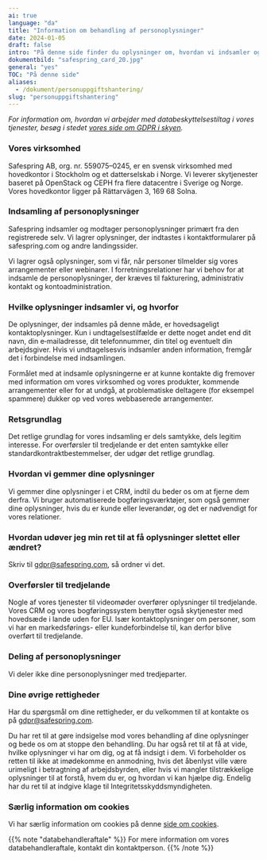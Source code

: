 ```yaml
---
ai: true
language: "da"
title: "Information om behandling af personoplysninger"
date: 2024-01-05
draft: false
intro: "På denne side finder du oplysninger om, hvordan vi indsamler og bruger personoplysninger på vores websted."
dokumentbild: "safespring_card_20.jpg"
general: "yes"
TOC: "På denne side"
aliases:
  - /dokument/personuppgiftshantering/
slug: "personuppgiftshantering"
---
```


_For information om, hvordan vi arbejder med databeskyttelsestiltag i vores tjenester, besøg i stedet [vores side om GDPR i skyen](/gdpr)._

### Vores virksomhed

Safespring AB, org. nr. 559075–0245, er en svensk virksomhed med hovedkontor i Stockholm og et datterselskab i Norge. Vi leverer skytjenester baseret på OpenStack og CEPH fra flere datacentre i Sverige og Norge. Vores hovedkontor ligger på Rättarvägen 3, 169 68 Solna.

### Indsamling af personoplysninger

Safespring indsamler og modtager personoplysninger primært fra den registrerede selv. Vi lagrer oplysninger, der indtastes i kontaktformularer på safespring.com og andre landingssider.

Vi lagrer også oplysninger, som vi får, når personer tilmelder sig vores arrangementer eller webinarer. I forretningsrelationer har vi behov for at indsamle de personoplysninger, der kræves til fakturering, administrativ kontakt og kontoadministration.

### Hvilke oplysninger indsamler vi, og hvorfor

De oplysninger, der indsamles på denne måde, er hovedsageligt kontaktoplysninger. Kun i undtagelsestilfælde er dette noget andet end dit navn, din e‑mailadresse, dit telefonnummer, din titel og eventuelt din arbejdsgiver. Hvis vi undtagelsesvis indsamler anden information, fremgår det i forbindelse med indsamlingen.

Formålet med at indsamle oplysningerne er at kunne kontakte dig fremover med information om vores virksomhed og vores produkter, kommende arrangementer eller for at undgå, at problematiske deltagere (for eksempel spammere) dukker op ved vores webbaserede arrangementer.

### Retsgrundlag

Det retlige grundlag for vores indsamling er dels samtykke, dels legitim interesse. For overførsler til tredjelande er det enten samtykke eller standardkontraktbestemmelser, der udgør det retlige grundlag.

### Hvordan vi gemmer dine oplysninger

Vi gemmer dine oplysninger i et CRM, indtil du beder os om at fjerne dem derfra. Vi bruger automatiserede bogføringsværktøjer, som også gemmer dine oplysninger, hvis du er kunde eller leverandør, og det er nødvendigt for vores relationer.

### Hvordan udøver jeg min ret til at få oplysninger slettet eller ændret?

Skriv til gdpr@safespring.com, så ordner vi det.

### Overførsler til tredjelande

Nogle af vores tjenester til videomøder overfører oplysninger til tredjelande. Vores CRM og vores bogføringssystem benytter også skytjenester med hovedsæde i lande uden for EU. Især kontaktoplysninger om personer, som vi har en markedsførings- eller kundeforbindelse til, kan derfor blive overført til tredjelande.

### Deling af personoplysninger

Vi deler ikke dine personoplysninger med tredjeparter.

### Dine øvrige rettigheder

Har du spørgsmål om dine rettigheder, er du velkommen til at kontakte os på gdpr@safespring.com.

Du har ret til at gøre indsigelse mod vores behandling af dine oplysninger og bede os om at stoppe den behandling. Du har også ret til at få at vide, hvilke oplysninger vi har om dig, og at få indsigt i dem. Vi forbeholder os retten til ikke at imødekomme en anmodning, hvis det åbenlyst ville være urimeligt i betragtning af arbejdsbyrden, eller hvis vi mangler tilstrækkelige oplysninger til at forstå, hvem du er, og hvordan vi kan hjælpe dig. Endelig har du ret til at indgive klage til Integritetsskyddsmyndigheten.

### Særlig information om cookies

Vi har særlig information om cookies på denne [side om cookies](/dokument/cookies/).

{{% note "databehandleraftale" %}}
For mere information om vores databehandleraftale, kontakt din kontaktperson.
{{% /note %}}
